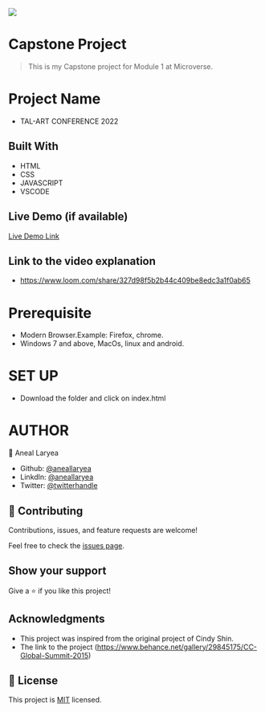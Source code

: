 ![](https://img.shields.io/badge/Microverse-blueviolet)

# Capstone Project

> This is my Capstone project for Module 1 at Microverse.

# Project Name
* TAL-ART CONFERENCE 2022

## Built With

- HTML
- CSS
- JAVASCRIPT
- VSCODE

## Live Demo (if available)

[Live Demo Link](https://aneallaryea100.github.io/Capstone/)

## Link to the video explanation
* https://www.loom.com/share/327d98f5b2b44c409be8edc3a1f0ab65


# Prerequisite
* Modern Browser.Example: Firefox, chrome.
* Windows 7 and above, MacOs, linux and android.
# SET UP
* Download the folder and click on index.html

# AUTHOR
👤 Aneal Laryea
* Github: [@aneallaryea](https://github.com/aneallaryea100)
* LinkdIn: [@aneallaryea](https://www.linkedin.com/in/nii-aneal-84ba7a147)
* Twitter: [@twitterhandle](https://twitter.com/twitterhandle)

## 🤝 Contributing

Contributions, issues, and feature requests are welcome!

Feel free to check the [issues page](../../issues/).

## Show your support

Give a ⭐️ if you like this project!

## Acknowledgments

- This project was inspired from the original project of Cindy Shin.
- The link to the project (https://www.behance.net/gallery/29845175/CC-Global-Summit-2015)

## 📝 License

This project is [MIT](./MIT.md) licensed.
